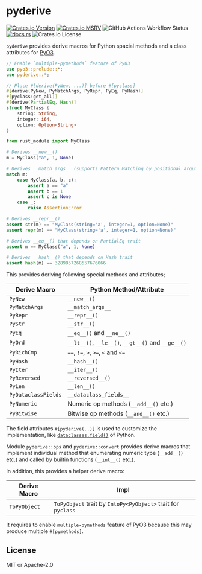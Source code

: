 # pyderive

[![Crates.io Version](https://img.shields.io/crates/v/pyderive?logo=rust)](https://crates.io/crates/pyderive)
[![Crates.io MSRV](https://img.shields.io/crates/msrv/pyderive?logo=rust)](https://rust-lang.github.io/rfcs/2495-min-rust-version.html)
![GitHub Actions Workflow Status](https://img.shields.io/github/actions/workflow/status/paqira/pyderive/ci.yaml?logo=GitHub)
[![docs.rs](https://img.shields.io/docsrs/pyderive?logo=rust)](https://docs.rs/pyderive/)
![Crates.io License](https://img.shields.io/crates/l/pyderive)

`pyderive` provides derive macros for Python spacial methods and a class attributes for [PyO3].

[PyO3]: https://github.com/PyO3/pyo3

```rust
// Enable `multiple-pymethods` feature of PyO3
use pyo3::prelude::*;
use pyderive::*;

// Place #[derive(PyNew, ...)] before #[pyclass]
#[derive(PyNew, PyMatchArgs, PyRepr, PyEq, PyHash)]
#[pyclass(get_all)]
#[derive(PartialEq, Hash)]
struct MyClass {
    string: String,
    integer: i64,
    option: Option<String>
}
```

```python
from rust_module import MyClass

# Derives __new__()
m = MyClass("a", 1, None)

# Derives __match_args__ (supports Pattern Matching by positional arguments)
match m:
    case MyClass(a, b, c):
        assert a == "a"
        assert b == 1
        assert c is None
    case _:
        raise AssertionError

# Derives __repr__()
assert str(m) == "MyClass(string='a', integer=1, option=None)"
assert repr(m) == "MyClass(string='a', integer=1, option=None)"

# Derives __eq__() that depends on PartialEq trait
assert m == MyClass("a", 1, None)

# Derives __hash__() that depends on Hash trait
assert hash(m) == 3289857268557676066
```

This provides deriving following special methods and attributes;

| Derive Macro        | Python Method/Attribute                           |
|---------------------|---------------------------------------------------|
| `PyNew`             | `__new__()`                                       |
| `PyMatchArgs`       | `__match_args__`                                  |
| `PyRepr`            | `__repr__()`                                      |
| `PyStr`             | `__str__()`                                       |
| `PyEq`              | `__eq__()` and `__ne__()`                         |
| `PyOrd`             | `__lt__()`, `__le__()`, `__gt__()` and `__ge__()` |
| `PyRichCmp`         | `==`, `!=`, `>`, `>=`, `<` and `<=`               |
| `PyHash`            | `__hash__()`                                      |
| `PyIter`            | `__iter__()`                                      |
| `PyReversed`        | `__reversed__()`                                  |
| `PyLen`             | `__len__()`                                       |
| `PyDataclassFields` | `__dataclass_fields__`                            |
| `PyNumeric`         | Numeric op methods (`__add__()` etc.)             |
| `PyBitwise`         | Bitwise op methods (`__and__()` etc.)             |

The field attributes `#[pyderive(..)]` is used to customize the implementation,
like [`dataclasses.field()`][dataclasses-field] of Python.

[dataclasses-field]: https://docs.python.org/3/library/dataclasses.html#dataclasses.field

Module `pyderive::ops` and `pyderive::convert` provides
derive macros that implement individual method that enumerating numeric type (`__add__()` etc.) and
called by builtin functions (`__int__()` etc.).

In addition, this provides a helper derive macro:

| Derive Macro | Impl                                                         |
|--------------|--------------------------------------------------------------|
| `ToPyObject` | `ToPyObject` trait by `IntoPy<PyObject>` trait for `pyclass` |

It requires to enable `multiple-pymethods` feature of PyO3 because this may produce multiple `#[pymethods]`.

## License

MIT or Apache-2.0
